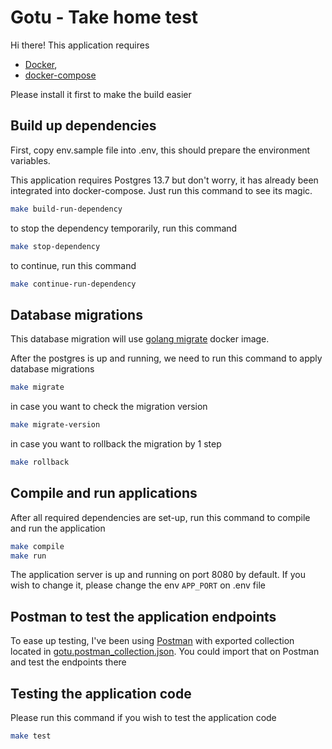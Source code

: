 # Gotu - Take home test

Hi there! This application requires 
- [Docker](https://www.docker.com/), 
- [docker-compose](https://docs.docker.com/compose/)

Please install it first to make the build easier

## Build up dependencies

First, copy env.sample file into .env, this should prepare the environment variables.

This application requires Postgres 13.7 but don't worry, it has already been integrated into docker-compose. Just run this command to see its magic.
```bash
make build-run-dependency
```
to stop the dependency temporarily, run this command
```bash
make stop-dependency
```
to continue, run this command
```bash
make continue-run-dependency
```

## Database migrations

This database migration will use [golang migrate](https://hub.docker.com/r/migrate/migrate) docker image.

After the postgres is up and running, we need to run this command to apply database migrations
```bash
make migrate
```

in case you want to check the migration version
```bash
make migrate-version
```

in case you want to rollback the migration by 1 step
```bash
make rollback
```

## Compile and run applications

After all required dependencies are set-up, run this command to compile and run the application

```bash
make compile
make run
```

The application server is up and running on port 8080 by default. If you wish to change it, please change the env `APP_PORT` on .env file

## Postman to test the application endpoints

To ease up testing, I've been using [Postman](https://www.postman.com/downloads/) with exported collection located in [gotu.postman_collection.json](doc%2Fgotu.postman_collection.json). You could import that on Postman and test the endpoints there 

## Testing the application code

Please run this command if you wish to test the application code
```bash
make test
```